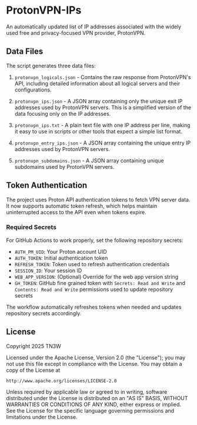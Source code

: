 # ProtonVPN-IPs

An automatically updated list of IP addresses associated with the widely used free and privacy-focused VPN provider, ProtonVPN.

## Data Files

The script generates three data files:

1. `protonvpn_logicals.json` - Contains the raw response from ProtonVPN's API, including detailed information about all logical servers and their configurations.

2. `protonvpn_ips.json` - A JSON array containing only the unique exit IP addresses used by ProtonVPN servers. This is a simplified version of the data focusing only on the IP addresses.

3. `protonvpn_ips.txt` - A plain text file with one IP address per line, making it easy to use in scripts or other tools that expect a simple list format.

4. `protonvpn_entry_ips.json` - A JSON array containing the unique entry IP addresses used by ProtonVPN servers.

5. `protonvpn_subdomains.json` - A JSON array containing unique subdomains used by ProtonVPN servers.

## Token Authentication

The project uses Proton API authentication tokens to fetch VPN server data. It now supports automatic token refresh, which helps maintain uninterrupted access to the API even when tokens expire.

### Required Secrets

For GitHub Actions to work properly, set the following repository secrets:

- `AUTH_PM_UID`: Your Proton account UID
- `AUTH_TOKEN`: Initial authentication token
- `REFRESH_TOKEN`: Token used to refresh authentication credentials
- `SESSION_ID`: Your session ID
- `WEB_APP_VERSION`: (Optional) Override for the web app version string
- `GH_TOKEN`: GitHub fine grained token with `Secrets: Read and Write` and `Contents: Read and Write` permissions used to update repository secrets

The workflow automatically refreshes tokens when needed and updates repository secrets accordingly.

## License
Copyright 2025 TN3W

Licensed under the Apache License, Version 2.0 (the "License");
you may not use this file except in compliance with the License.
You may obtain a copy of the License at

    http://www.apache.org/licenses/LICENSE-2.0

Unless required by applicable law or agreed to in writing, software
distributed under the License is distributed on an "AS IS" BASIS,
WITHOUT WARRANTIES OR CONDITIONS OF ANY KIND, either express or implied.
See the License for the specific language governing permissions and
limitations under the License.